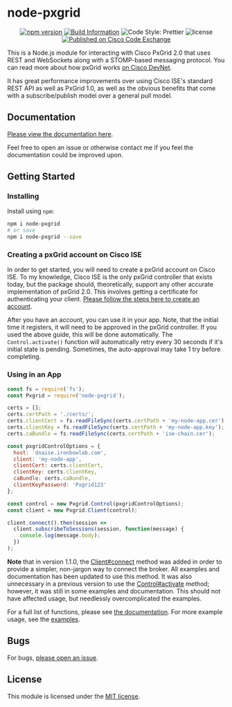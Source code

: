 # node-pxgrid

<p align="center">
  <a href="https://npmjs.org/package/node-pxgrid"><img src="https://badgen.net/npm/v/node-pxgrid" alt="npm version" /></a>
  <a href="https://travis-ci.org/rnwolfe/node-pxgrid">
  <img src="https://travis-ci.org/rnwolfe/node-pxgrid.svg?branch=master" alt="Build Information" /></a>
  <img src="https://badgen.net/badge/code%20style/prettier/f2a" alt="Code Style: Prettier" />
  <img src="https://badgen.net/github/license/rnwolfe/node-pxgrid" alt="license" />
  <a href="https://developer.cisco.com/codeexchange/github/repo/rnwolfe/node-pxgrid"><img src="https://badgen.net/badge/cisco devnet/published/049FD9" alt="Published on Cisco Code Exchange" /></a>
</p>

This is a Node.js module for interacting with Cisco PxGrid 2.0 that uses REST and WebSockets along with a STOMP-based messaging protocol. You can read more about how pxGrid works [on Cisco DevNet](https://developer.cisco.com/docs/pxgrid/#!introduction-to-pxgrid-2-0).

It has great performance improvements over using Cisco ISE's standard REST API as well as PxGrid 1.0, as well as the obvious benefits that come with a subscribe/publish model over a general pull model.

## Documentation

[Please view the documentation here](https://rnwolfe.github.io/node-pxgrid/).

Feel free to open an issue or otherwise contact me if you feel the documentation could be improved upon.

## Getting Started

### Installing

Install using `npm`:

```bash
npm i node-pxgrid
# or save
npm i node-pxgrid --save
```

### Creating a pxGrid account on Cisco ISE

In order to get started, you will need to create a pxGrid account on Cisco ISE. To my knowledge, Cisco ISE is the only pxGrid controller that exists today, but the package should, theoretically, support any other accurate implementation of pxGrid 2.0. This involves getting a certificate for authenticating your client. [Please follow the steps here to create an account](https://github.com/rnwolfe/node-pxgrid/blob/master/pxgrid-setup.md).

After you have an account, you can use it in your app. Note, that the initial time it registers, it will need to be approved in the pxGrid controller. If you used the above guide, this will be done automatically. The `Control.activate()` function will automatically retry every 30 seconds if it's initial state is pending. Sometimes, the auto-approval may take 1 try before completing.

### Using in an App

```javascript
const fs = require('fs');
const Pxgrid = require('node-pxgrid');

certs = [];
certs.certPath = './certs/';
certs.clientCert = fs.readFileSync(certs.certPath + 'my-node-app.cer');
certs.clientKey = fs.readFileSync(certs.certPath + 'my-node-app.key');
certs.caBundle = fs.readFileSync(certs.certPath + 'ise-chain.cer');

const pxgridControlOptions = {
  host: 'dnaise.ironbowlab.com',
  client: 'my-node-app',
  clientCert: certs.clientCert,
  clientKey: certs.clientKey,
  caBundle: certs.caBundle,
  clientKeyPassword: 'Pxgrid123'
};

const control = new Pxgrid.Control(pxgridControlOptions);
const client = new Pxgrid.Client(control);

client.connect().then(session =>
  client.subscribeToSessions(session, function(message) {
    console.log(message.body);
  })
);
```

**Note** that in version 1.1.0, the [Client#connect](https://rnwolfe.github.io/node-pxgrid/Client.html#connect) method was added in order to provide a simpler, non-jargon way to connect the broker. All examples and documentation has been updated to use this method. It was also unnecessary in a previous version to use the [Control#activate](https://rnwolfe.github.io/node-pxgrid/Control.html#activate) method; however, it was still in some examples and documentation. This should not have affected usage, but needlessly overcomplicated the examples.

For a full list of functions, please see [the documentation](https://rnwolfe.github.io/node-pxgrid/). For more example usage, see the [examples](examples/).

## Bugs

For bugs, [please open an issue](https://github.com/rnwolfe/node-pxgrid/issues).

## License

This module is licensed under the [MIT license](LICENSE).
